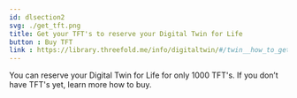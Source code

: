 ```yaml
---
id: dlsection2
svg: ./get_tft.png
title: Get your TFT's to reserve your Digital Twin for Life
button : Buy TFT
link : https://library.threefold.me/info/digitaltwin/#/twin__how_to_get_tft
---
```

You can reserve your Digital Twin for Life for only 1000 TFT's. If you don’t have TFT's yet, learn more how to buy.